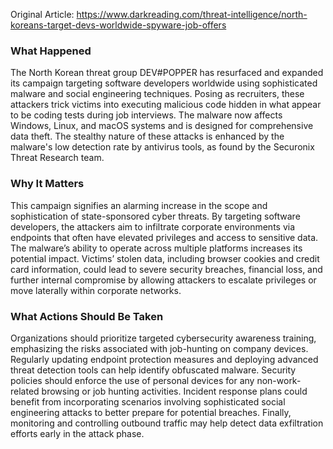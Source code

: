 Original Article: https://www.darkreading.com/threat-intelligence/north-koreans-target-devs-worldwide-spyware-job-offers

### What Happened

The North Korean threat group DEV#POPPER has resurfaced and expanded its campaign targeting software developers worldwide using sophisticated malware and social engineering techniques. Posing as recruiters, these attackers trick victims into executing malicious code hidden in what appear to be coding tests during job interviews. The malware now affects Windows, Linux, and macOS systems and is designed for comprehensive data theft. The stealthy nature of these attacks is enhanced by the malware's low detection rate by antivirus tools, as found by the Securonix Threat Research team.

### Why It Matters

This campaign signifies an alarming increase in the scope and sophistication of state-sponsored cyber threats. By targeting software developers, the attackers aim to infiltrate corporate environments via endpoints that often have elevated privileges and access to sensitive data. The malware’s ability to operate across multiple platforms increases its potential impact. Victims’ stolen data, including browser cookies and credit card information, could lead to severe security breaches, financial loss, and further internal compromise by allowing attackers to escalate privileges or move laterally within corporate networks.

### What Actions Should Be Taken

Organizations should prioritize targeted cybersecurity awareness training, emphasizing the risks associated with job-hunting on company devices. Regularly updating endpoint protection measures and deploying advanced threat detection tools can help identify obfuscated malware. Security policies should enforce the use of personal devices for any non-work-related browsing or job hunting activities. Incident response plans could benefit from incorporating scenarios involving sophisticated social engineering attacks to better prepare for potential breaches. Finally, monitoring and controlling outbound traffic may help detect data exfiltration efforts early in the attack phase.